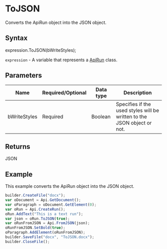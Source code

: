 # ToJSON

Converts the ApiRun object into the JSON object.

## Syntax

expression.ToJSON(bWriteStyles);

`expression` - A variable that represents a [ApiRun](../ApiRun.md) class.

## Parameters

| **Name** | **Required/Optional** | **Data type** | **Description** |
| ------------- | ------------- | ------------- | ------------- |
| bWriteStyles | Required | Boolean | Specifies if the used styles will be written to the JSON object or not. |

## Returns

JSON

## Example

This example converts the ApiRun object into the JSON object.

```javascript
builder.CreateFile("docx");
var oDocument = Api.GetDocument();
var oParagraph = oDocument.GetElement(0);
var oRun = Api.CreateRun();
oRun.AddText("This is a text run");
var json = oRun.ToJSON(true);
var oRunFromJSON = Api.FromJSON(json);
oRunFromJSON.SetBold(true);
oParagraph.AddElement(oRunFromJSON);
builder.SaveFile("docx", "ToJSON.docx");
builder.CloseFile();
```